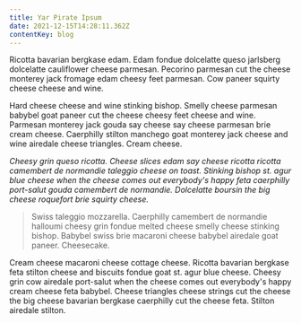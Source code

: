 ```yaml
---
title: Yar Pirate Ipsum
date: 2021-12-15T14:28:11.362Z
contentKey: blog
---
```



Ricotta bavarian bergkase edam. Edam fondue dolcelatte queso jarlsberg dolcelatte cauliflower cheese parmesan. Pecorino parmesan cut the cheese monterey jack fromage edam cheesy feet parmesan. Cow paneer squirty cheese cheese and wine.

Hard cheese cheese and wine stinking bishop. Smelly cheese parmesan babybel goat paneer cut the cheese cheesy feet cheese and wine. Parmesan monterey jack gouda say cheese say cheese parmesan brie cream cheese. Caerphilly stilton manchego goat monterey jack cheese and wine airedale cheese triangles. Cream cheese.

*Cheesy grin queso ricotta. Cheese slices edam say cheese ricotta ricotta camembert de normandie taleggio cheese on toast. Stinking bishop st. agur blue cheese when the cheese comes out everybody's happy feta caerphilly port-salut gouda camembert de normandie. Dolcelatte boursin the big cheese roquefort brie squirty cheese.*

> Swiss taleggio mozzarella. Caerphilly camembert de normandie halloumi cheesy grin fondue melted cheese smelly cheese stinking bishop. Babybel swiss brie macaroni cheese babybel airedale goat paneer. Cheesecake.

Cream cheese macaroni cheese cottage cheese. Ricotta bavarian bergkase feta stilton cheese and biscuits fondue goat st. agur blue cheese. Cheesy grin cow airedale port-salut when the cheese comes out everybody's happy cream cheese feta babybel. Cheese triangles cheese strings cut the cheese the big cheese bavarian bergkase caerphilly cut the cheese feta. Stilton airedale stilton.